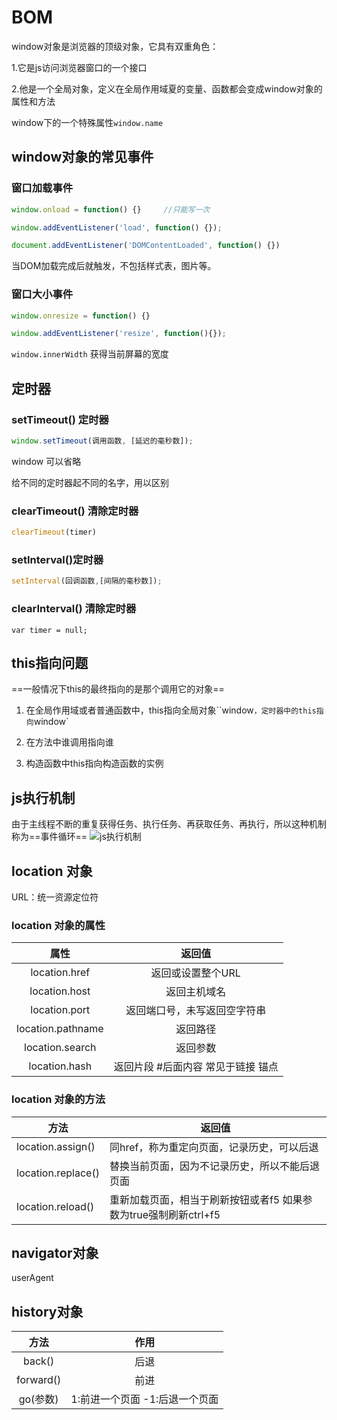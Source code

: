 # BOM

window对象是浏览器的顶级对象，它具有双重角色：

1.它是js访问浏览器窗口的一个接口

2.他是一个全局对象，定义在全局作用域夏的变量、函数都会变成window对象的属性和方法



window下的一个特殊属性`window.name`

## window对象的常见事件

### 窗口加载事件

```javascript
window.onload = function() {}     //只能写一次

window.addEventListener('load', function() {});
```





```javascript
document.addEventListener('DOMContentLoaded', function() {})
```

当DOM加载完成后就触发，不包括样式表，图片等。



### 窗口大小事件

```javascript
window.onresize = function() {}

window.addEventListener('resize', function(){});
```





`window.innerWidth`   获得当前屏幕的宽度

## 定时器

### setTimeout() 定时器

```javascript
window.setTimeout(调用函数, [延迟的毫秒数]);
```



window 可以省略

给不同的定时器起不同的名字，用以区别

### clearTimeout() 清除定时器



```js
clearTimeout(timer)
```



### setInterval()定时器

```js
setInterval(回调函数,[间隔的毫秒数]);
```



### clearInterval() 清除定时器

`var timer = null;`

## this指向问题

==一般情况下this的最终指向的是那个调用它的对象==

1. 在全局作用域或者普通函数中，this指向全局对象``window`，定时器中的this指向`window`

2. 在方法中谁调用指向谁

3. 构造函数中this指向构造函数的实例


## js执行机制
由于主线程不断的重复获得任务、执行任务、再获取任务、再执行，所以这种机制称为==事件循环==
![js执行机制](../../../Typora图片/js执行机制.PNG)





## location 对象

URL：统一资源定位符

### location 对象的属性

|       属性        |               返回值               |
| :---------------: | :--------------------------------: |
|   location.href   |         返回或设置整个URL          |
|   location.host   |            返回主机域名            |
|   location.port   |    返回端口号，未写返回空字符串    |
| location.pathname |              返回路径              |
|  location.search  |              返回参数              |
|   location.hash   | 返回片段 #后面内容 常见于链接 锚点 |

### location 对象的方法

| 方法               | 返回值                                                       |
| ------------------ | ------------------------------------------------------------ |
| location.assign()  | 同href，称为重定向页面，记录历史，可以后退                   |
| location.replace() | 替换当前页面，因为不记录历史，所以不能后退页面               |
| location.reload()  | 重新加载页面，相当于刷新按钮或者f5 如果参数为true强制刷新ctrl+f5 |

## navigator对象

userAgent

## history对象

|   方法    |              作用               |
| :-------: | :-----------------------------: |
|  back()   |              后退               |
| forward() |              前进               |
| go(参数)  | 1:前进一个页面  -1:后退一个页面 |

